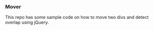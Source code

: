 ### Mover

This repo has some sample code on how to move two divs and detect overlap using jQuery.

